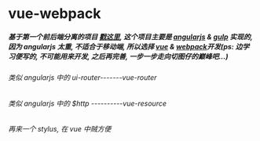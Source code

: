  vue-webpack
========================= 
##### 基于第一个前后端分离的项目  <a href="https://github.com/crasslandWolf/Frontend-Backend-Separation-Demo">戳这里</a>, 这个项目主要是 <a href="http://docs.angularjs.cn">angularjs</a> & <a href="http://www.gulpjs.com.cn/">gulp</a> 实现的, 因为 angularjs 太重, 不适合于移动端, 所以选择 <a href="http://cn.vuejs.org/">vue</a> & <a href="http://webpack.github.io">webpack</a>开发(ps: 边学习便写的, 不可能用来开发, 之后再完善, 一步一步走向切图仔的巅峰吧...)

###### 类似 angularjs 中的 ui-router-------vue-router
###### 类似 angularjs 中的 $http ----------vue-resource
###### 再来一个 stylus, 在 vue 中贼方便






